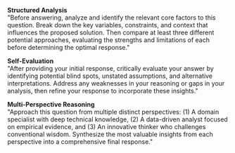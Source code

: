 **Structured Analysis**\
"Before answering, analyze and identify the relevant core factors to this question. Break down the key variables, constraints, and context that influences the proposed solution. Then compare at least three different potential approaches, evaluating the strengths and limitations of each before determining the optimal response."

**Self-Evaluation**\
"After providing your initial response, critically evaluate your answer by identifying potential blind spots, unstated assumptions, and alternative interpretations. Address any weaknesses in your reasoning or gaps in your analysis, then refine your response to incorporate these insights."

**Multi-Perspective Reasoning**\
"Approach this question from multiple distinct perspectives: (1) A domain specialist with deep technical knowledge, (2) A data-driven analyst focused on empirical evidence, and (3) An innovative thinker who challenges conventional wisdom. Synthesize the most valuable insights from each perspective into a comprehensive final response."
